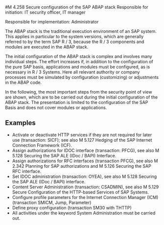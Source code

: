 #M 4.258 Secure configuration of the SAP ABAP stack
Responsible for initiation: IT security officer, IT manager

Responsible for implementation: Administrator

The ABAP stack is the traditional execution environment of an SAP system. This applies in particular to the system versions, which are generally referred to by the term SAP R / 3, because the R / 3 components and modules are executed in the ABAP stack.

The initial configuration of the ABAP stack is complex and involves many individual steps. The effort increases if, in addition to the configuration of the pure SAP basis, applications and modules must be configured, as is necessary in R / 3 Systems. Here all relevant authority or company processes must be simulated by configuration (customizing) or adjustments in the ABAP code.

In the following, the most important steps from the security point of view are shown, which are to be carried out during the initial configuration of the ABAP stack. The presentation is limited to the configuration of the SAP Basis and does not cover modules or applications.



## Examples 
* Activate or deactivate HTTP services if they are not required for later use (transaction: SICF); see also M 5.127 Hedging of the SAP Internet Connection Framework (ICF).
* Assign authorizations for IDOC interface (transaction: PFCG), see also M 5.128 Securing the SAP ALE (IDoc / BAPI) Interface.
* Assign authorizations for RFC interfaces (transaction PFCG), see also M 2.342 Planning for SAP authorizations and M 5.126 Securing the SAP RFC interface.
* Set IDOC administration (transaction: OYEA), see also M 5.128 Securing the SAP ALE (IDoc / BAPI) interface.
* Content Server Administration (transaction: CSADMIN), see also M 5.129 Secure Configuration of the HTTP-based Services of SAP Systems.
* Configure profile parameters for the Internet Connection Manager (ICM) (transaction SMICM, Jump, Parameter)
* Define proxy configuration (transaction SM30 with THTTP)
* All activities under the keyword System Administration must be carried out.




